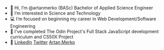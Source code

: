 - 👋 Hi, I’m @artanmerko (BASc) Bachelor of Applied Science Engineer
- 👀 I’m interested in Science and Technology
- 💻 I’m focused on beginning my career in Web Development/Software Engineering
- 🌱  I've completed The Odin Project's Full Stack JavaScript development curriculum and CS50X Project
- :link: [LinkedIn](https://www.linkedin.com/in/artan-merko-5b5b35231/)
[Twitter](https://twitter.com/ArtanMerko) [Artan Merko](https://artanmerko.github.io/homepage/)


<!-- -
artanmerko/artanmerko is a ✨ special ✨ repository because its `README.md` (this file) appears on your GitHub profile.
You can click the Preview link to take a look at your changes.

![image title](https://rushter.com/counter.svg)
![github](https://img.shields.io/badge/GitHub-000000?style=for-the-badge&logo=G!itHub&logoColor=white)


--->
